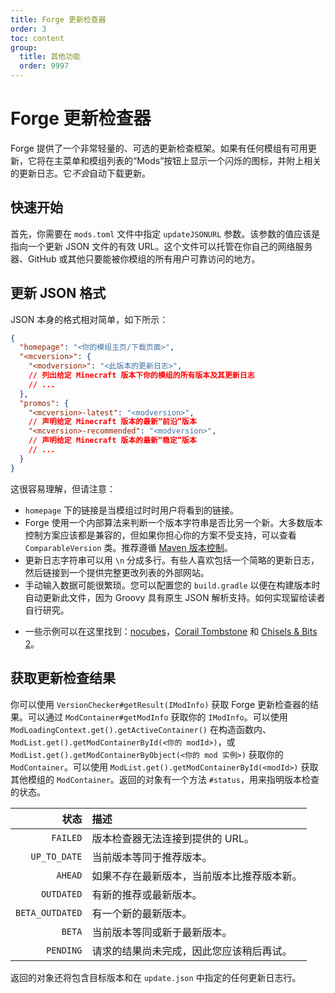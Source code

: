 ```yaml
---
title: Forge 更新检查器
order: 3
toc: content
group:
  title: 其他功能
  order: 9997
---
```

Forge 更新检查器
================

Forge 提供了一个非常轻量的、可选的更新检查框架。如果有任何模组有可用更新，它将在主菜单和模组列表的“Mods”按钮上显示一个闪烁的图标，并附上相关的更新日志。它*不会*自动下载更新。

快速开始
---------------

首先，你需要在 `mods.toml` 文件中指定 `updateJSONURL` 参数。该参数的值应该是指向一个更新 JSON 文件的有效 URL。这个文件可以托管在你自己的网络服务器、GitHub 或其他只要能被你模组的所有用户可靠访问的地方。

更新 JSON 格式
------------------

JSON 本身的格式相对简单，如下所示：

```json
{
  "homepage": "<你的模组主页/下载页面>",
  "<mcversion>": {
    "<modversion>": "<此版本的更新日志>", 
    // 列出给定 Minecraft 版本下你的模组的所有版本及其更新日志
    // ...
  },
  "promos": {
    "<mcversion>-latest": "<modversion>",
    // 声明给定 Minecraft 版本的最新“前沿”版本
    "<mcversion>-recommended": "<modversion>",
    // 声明给定 Minecraft 版本的最新“稳定”版本
    // ...
  }
}
```

这很容易理解，但请注意：

* `homepage` 下的链接是当模组过时时用户将看到的链接。
* Forge 使用一个内部算法来判断一个版本字符串是否比另一个新。大多数版本控制方案应该都是兼容的，但如果你担心你的方案不受支持，可以查看 `ComparableVersion` 类。推荐遵循 [Maven 版本控制][mvnver]。
* 更新日志字符串可以用 `\n` 分成多行。有些人喜欢包括一个简略的更新日志，然后链接到一个提供完整更改列表的外部网站。
* 手动输入数据可能很繁琐。您可以配置您的 `build.gradle` 以便在构建版本时自动更新此文件，因为 Groovy 具有原生 JSON 解析支持。如何实现留给读者自行研究。

- 一些示例可以在这里找到：[nocubes][]，[Corail Tombstone][corail] 和 [Chisels & Bits 2][chisel]。

获取更新检查结果
-------------------------------

你可以使用 `VersionChecker#getResult(IModInfo)` 获取 Forge 更新检查器的结果。可以通过 `ModContainer#getModInfo` 获取你的 `IModInfo`。可以使用 `ModLoadingContext.get().getActiveContainer()` 在构造函数内、`ModList.get().getModContainerById(<你的 modId>)`，或 `ModList.get().getModContainerByObject(<你的 mod 实例>)` 获取你的 `ModContainer`。可以使用 `ModList.get().getModContainerById(<modId>)` 获取其他模组的 `ModContainer`。返回的对象有一个方法 `#status`，用来指明版本检查的状态。

|          状态 | 描述 |
|----------------:|:------------|
|        `FAILED` | 版本检查器无法连接到提供的 URL。 |
|    `UP_TO_DATE` | 当前版本等同于推荐版本。 |
|         `AHEAD` | 如果不存在最新版本，当前版本比推荐版本新。 |
|      `OUTDATED` | 有新的推荐或最新版本。 |
| `BETA_OUTDATED` | 有一个新的最新版本。 |
|          `BETA` | 当前版本等同或新于最新版本。 |
|       `PENDING` | 请求的结果尚未完成，因此您应该稍后再试。 |

返回的对象还将包含目标版本和在 `update.json` 中指定的任何更新日志行。

[mvnver]: ../gettingstarted/versioning.md
[nocubes]: https://cadiboo.github.io/projects/nocubes/update.json
[corail]: https://github.com/Corail31/tombstone_lite/blob/master/update.json
[chisel]: https://github.com/Aeltumn/Chisels-and-Bits-2/blob/master/update.json
